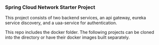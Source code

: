 ### Spring Cloud Network Starter Project

This project consists of two backend services, an api gateway, eureka service discovery, and a uaa-service for authentication.  

This repo includes the docker folder.  The following projects can be cloned into the directory or have their docker images built separately. 

